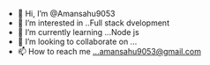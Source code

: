 - 👋 Hi, I’m @Amansahu9053
- 👀 I’m interested in ..Full stack dvelopment
- 🌱 I’m currently learning ...Node js
- 💞️ I’m looking to collaborate on ...
- 📫 How to reach me ...amansahu9053@gmail.com

<!---
Amansahu9053/Amansahu9053 is a ✨ special ✨ repository because its `README.md` (this file) appears on your GitHub profile.
You can click the Preview link to take a look at your changes.
--->
